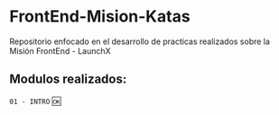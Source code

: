 # FrontEnd-Mision-Katas

Repositorio enfocado en el desarrollo de practicas realizados sobre la Misión FrontEnd - LaunchX

## Modulos realizados:

`01 - INTRO` 🆗
